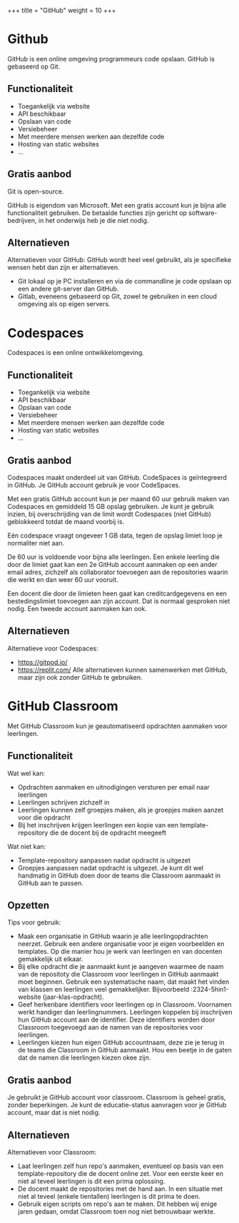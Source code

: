 +++
title = "GitHub"
weight = 10
+++

# Github

GitHub is een online omgeving programmeurs code opslaan. GitHub is gebaseerd op Git. 

## Functionaliteit
- Toegankelijk via website
- API beschikbaar
- Opslaan van code
- Versiebeheer
- Met meerdere mensen werken aan dezelfde code
- Hosting van static websites
- ...

## Gratis aanbod
Git is open-source.

GitHub is eigendom van Microsoft. Met een gratis account kun je bijna alle functionaliteit gebruiken. De betaalde functies zijn gericht op software-bedrijven, in het onderwijs heb je die niet nodig.

## Alternatieven
Alternatieven voor GitHub:
GitHub wordt heel veel gebruikt, als je specifieke wensen hebt dan zijn er alternatieven.
- Git lokaal op je PC installeren en via de commandline je code opslaan op een andere git-server dan GitHub.
- Gitlab, eveneens gebaseerd op Git, zowel te gebruiken in een cloud omgeving als op eigen servers.

# Codespaces

Codespaces is een online ontwikkelomgeving.

## Functionaliteit
- Toegankelijk via website
- API beschikbaar
- Opslaan van code
- Versiebeheer
- Met meerdere mensen werken aan dezelfde code
- Hosting van static websites
- ...

## Gratis aanbod
Codespaces maakt onderdeel uit van GitHub. CodeSpaces is geïntegreerd in GitHub. Je GitHub account gebruik je voor CodeSpaces. 

Met een gratis GitHub account kun je per maand 60 uur gebruik maken van Codespaces en gemiddeld 15 GB opslag gebruiken. Je kunt je gebruik inzien, bij overschrijding van de limit wordt Codespaces (niet GitHub) geblokkeerd totdat de maand voorbij is. 

Eén codespace vraagt ongeveer 1 GB data, tegen de opslag limiet loop je normaliter niet aan. 

De 60 uur is voldoende voor bijna alle leerlingen. Een enkele leerling die door de limiet gaat kan een 2e GitHub account aanmaken op een ander email adres, zichzelf als collaborator toevoegen aan de repositories waarin die werkt en dan weer 60 uur vooruit.

Een docent die door de limieten heen gaat kan creditcardgegevens en een bestedingslimiet toevoegen aan zijn account. Dat is normaal gesproken niet nodig. Een tweede account aanmaken kan ook.

## Alternatieven
Alternatieve voor Codespaces:
- https://gitpod.io/
- https://replit.com/
Alle alternatieven kunnen samenwerken met GitHub, maar zijn ook zonder GitHub te gebruiken.

# GitHub Classroom

Met GitHub Classroom kun je geautomatiseerd opdrachten aanmaken voor leerlingen.

## Functionaliteit

Wat wel kan:
- Opdrachten aanmaken en uitnodigingen versturen per email naar leerlingen
- Leerlingen schrijven zichzelf in
- Leerlingen kunnen zelf groepjes maken, als je groepjes maken aanzet voor die opdracht
- Bij het inschrijven krijgen leerlingen een kopie van een template-repository die de docent bij de opdracht meegeeft

Wat niet kan:
- Template-repository aanpassen nadat opdracht is uitgezet
- Groepjes aanpassen nadat opdracht is uitgezet. Je kunt dit wel handmatig in GitHub doen door de teams die Classroom aanmaakt in GitHub aan te passen.

## Opzetten
Tips voor gebruik:
- Maak een organisatie in GitHub waarin je alle leerlingopdrachten neerzet. Gebruik een andere organisatie voor je eigen voorbeelden en templates. Op die manier hou je werk van leerlingen en van docenten gemakkelijk uit elkaar.
- Bij elke opdracht die je aanmaakt kunt je aangeven waarmee de naam van de repositoty die Classroom voor leerlingen in GitHub aanmaakt moet beginnen. Gebruik een systematische naam, dat maakt het vinden van klassen en leerlingen veel gemakkelijker. Bijvoorbeeld :2324-5hin1-website (jaar-klas-opdracht).
- Geef herkenbare identifiers voor leerlingen op in Classroom. Voornamen werkt handiger dan leerlingnummers. Leerlingen koppelen bij inschrijven hun GitHub account aan de identifier. Deze identifiers worden door Classroom toegevoegd aan de namen van de repositories voor leerlingen.
- Leerlingen kiezen hun eigen GitHub accountnaam, deze zie je terug in de teams die Classroom in GitHub aanmaakt. Hou een beetje in de gaten dat de namen die leerlingen kiezen okee zijn.

## Gratis aanbod
Je gebruikt je GitHub account voor classroom. Classroom is geheel gratis, zonder beperkingen. Je kunt de educatie-status aanvragen voor je GitHub account, maar dat is niet nodig. 

## Alternatieven
Alternatieven voor Classroom:
- Laat leerlingen zelf hun repo's aanmaken, eventueel op basis van een template-repository die de docent online zet. Voor een eerste keer en niet al teveel leerlingen is dit een prima oplossing.
- De docent maakt de repositories met de hand aan. In een situatie met niet al teveel (enkele tientallen) leerlingen is dit prima te doen.
- Gebruik eigen scripts om repo's aan te maken. Dit hebben wij enige jaren gedaan, omdat Classroom toen nog niet betrouwbaar werkte.
